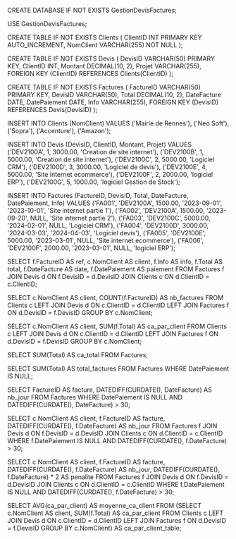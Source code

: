 CREATE DATABASE IF NOT EXISTS GestionDevisFactures;

USE GestionDevisFactures;

CREATE TABLE IF NOT EXISTS Clients (
    ClientID INT PRIMARY KEY AUTO_INCREMENT,
    NomClient VARCHAR(255) NOT NULL
);

CREATE TABLE IF NOT EXISTS Devis (
    DevisID VARCHAR(50) PRIMARY KEY,
    ClientID INT,
    Montant DECIMAL(10, 2),
    Projet VARCHAR(255),
    FOREIGN KEY (ClientID) REFERENCES Clients(ClientID)
);

CREATE TABLE IF NOT EXISTS Factures (
    FactureID VARCHAR(50) PRIMARY KEY,
    DevisID VARCHAR(50),
    Total DECIMAL(10, 2),
    DateFacture DATE,
    DatePaiement DATE,
    Info VARCHAR(255),
    FOREIGN KEY (DevisID) REFERENCES Devis(DevisID)
);

INSERT INTO Clients (NomClient) VALUES
('Mairie de Rennes'),
('Neo Soft'),
('Sopra'),
('Accenture'),
('Amazon');

INSERT INTO Devis (DevisID, ClientID, Montant, Projet) VALUES
('DEV2100A', 1, 3000.00, 'Creation de site internet'),
('DEV2100B', 1, 5000.00, 'Creation de site internet'),
('DEV2100C', 2, 5000.00, 'Logiciel CRM'),
('DEV2100D', 3, 3000.00, 'Logiciel de devis'),
('DEV2100E', 4, 5000.00, 'Site internet ecommerce'),
('DEV2100F', 2, 2000.00, 'logiciel ERP'),
('DEV2100G', 5, 1000.00, 'logiciel Gestion de Stock');

INSERT INTO Factures (FactureID, DevisID, Total, DateFacture, DatePaiement, Info) VALUES
('FA001', 'DEV2100A', 1500.00, '2023-09-01', '2023-10-01', 'Site internet partie 1'),
('FA002', 'DEV2100A', 1500.00, '2023-09-20', NULL, 'Site internet partie 2'),
('FA003', 'DEV2100C', 5000.00, '2024-02-01', NULL, 'Logiciel CRM'),
('FA004', 'DEV2100D', 3000.00, '2024-03-03', '2024-04-03', 'Logiciel devis'),
('FA005', 'DEV2100E', 5000.00, '2023-03-01', NULL, 'Site internet ecommerce'),
('FA006', 'DEV2100F', 2000.00, '2023-03-01', NULL, 'logiciel ERP');

SELECT
    f.FactureID AS ref,
    c.NomClient AS client,
    f.Info AS info,
    f.Total AS total,
    f.DateFacture AS date,
    f.DatePaiement AS paiement
FROM
    Factures f
JOIN
    Devis d ON f.DevisID = d.DevisID
JOIN
    Clients c ON d.ClientID = c.ClientID;

SELECT
    c.NomClient AS client,
    COUNT(f.FactureID) AS nb_factures
FROM
    Clients c
LEFT JOIN
    Devis d ON c.ClientID = d.ClientID
LEFT JOIN
    Factures f ON d.DevisID = f.DevisID
GROUP BY
    c.NomClient;

SELECT
    c.NomClient AS client,
    SUM(f.Total) AS ca_par_client
FROM
    Clients c
LEFT JOIN
    Devis d ON c.ClientID = d.ClientID
LEFT JOIN
    Factures f ON d.DevisID = f.DevisID
GROUP BY
    c.NomClient;

SELECT
    SUM(Total) AS ca_total
FROM
    Factures;

SELECT
    SUM(Total) AS total_factures
FROM
    Factures
WHERE
    DatePaiement IS NULL;

SELECT
    FactureID AS facture,
    DATEDIFF(CURDATE(), DateFacture) AS nb_jour
FROM
    Factures
WHERE
    DatePaiement IS NULL AND DATEDIFF(CURDATE(), DateFacture) > 30;

SELECT
    c.NomClient AS client,
    f.FactureID AS facture,
    DATEDIFF(CURDATE(), f.DateFacture) AS nb_jour
FROM
    Factures f
JOIN
    Devis d ON f.DevisID = d.DevisID
JOIN
    Clients c ON d.ClientID = c.ClientID
WHERE
    f.DatePaiement IS NULL AND DATEDIFF(CURDATE(), f.DateFacture) > 30;

SELECT
    c.NomClient AS client,
    f.FactureID AS facture,
    DATEDIFF(CURDATE(), f.DateFacture) AS nb_jour,
    DATEDIFF(CURDATE(), f.DateFacture) * 2 AS penalite
FROM
    Factures f
JOIN
    Devis d ON f.DevisID = d.DevisID
JOIN
    Clients c ON d.ClientID = c.ClientID
WHERE
    f.DatePaiement IS NULL AND DATEDIFF(CURDATE(), f.DateFacture) > 30;

SELECT
    AVG(ca_par_client) AS moyenne_ca_client
FROM
    (SELECT
        c.NomClient AS client,
        SUM(f.Total) AS ca_par_client
    FROM
        Clients c
    LEFT JOIN
        Devis d ON c.ClientID = d.ClientID
    LEFT JOIN
        Factures f ON d.DevisID = f.DevisID
    GROUP BY
        c.NomClient) AS ca_par_client_table;
